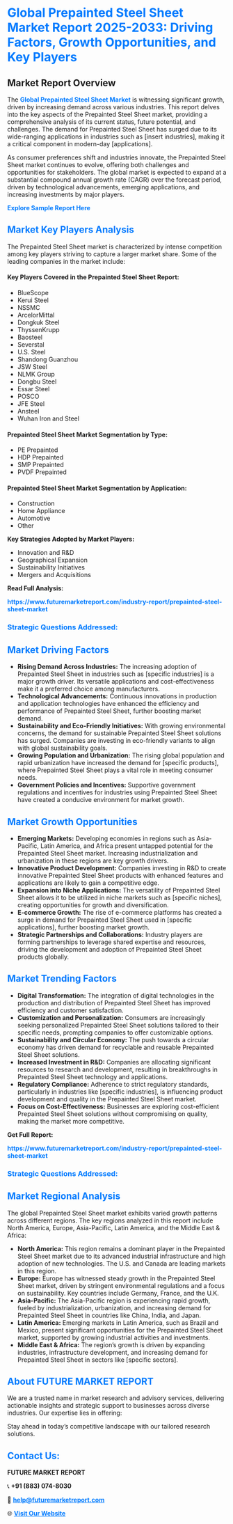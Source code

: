 <h1 style="color: #007BFF;">Global Prepainted Steel Sheet Market Report 2025-2033: Driving Factors, Growth Opportunities, and Key Players</h1>

<section id="overview">
<h2>Market Report Overview</h2>
<p>The <a href="https://www.futuremarketreport.com/industry-report/prepainted-steel-sheet-market" style="color: #007BFF; text-decoration: none;"><strong>Global Prepainted Steel Sheet Market</strong></a> is witnessing significant growth, driven by increasing demand across various industries. This report delves into the key aspects of the Prepainted Steel Sheet market, providing a comprehensive analysis of its current status, future potential, and challenges. The demand for Prepainted Steel Sheet has surged due to its wide-ranging applications in industries such as [insert industries], making it a critical component in modern-day [applications].</p>
<p>As consumer preferences shift and industries innovate, the Prepainted Steel Sheet market continues to evolve, offering both challenges and opportunities for stakeholders. The global market is expected to expand at a substantial compound annual growth rate (CAGR) over the forecast period, driven by technological advancements, emerging applications, and increasing investments by major players.</p>
</section>

<section id="overview">
<p><a href="https://www.futuremarketreport.com/request-sample/reportId=89752" style="color: #007BFF; text-decoration: none;"><strong>Explore Sample Report Here</strong></a></p>
</section>

<section id="key-players">
<h2 style="color: #007BFF;">Market Key Players Analysis</h2>
<p>The Prepainted Steel Sheet market is characterized by intense competition among key players striving to capture a larger market share. Some of the leading companies in the market include:</p>
<h4>Key Players Covered in the Prepainted Steel Sheet Report:</h4>
<ul><li>BlueScope</li><li>Kerui Steel</li><li>NSSMC</li><li>ArcelorMittal</li><li>Dongkuk Steel</li><li>ThyssenKrupp</li><li>Baosteel</li><li>Severstal</li><li>U.S. Steel</li><li>Shandong Guanzhou</li><li>JSW Steel</li><li>NLMK Group</li><li>Dongbu Steel</li><li>Essar Steel</li><li>POSCO</li><li>JFE Steel</li><li>Ansteel</li><li>Wuhan Iron and Steel</li></ul>
<h4>Prepainted Steel Sheet Market Segmentation by Type:</h4>
<ul><li>PE Prepainted</li><li>HDP Prepainted</li><li>SMP Prepainted</li><li>PVDF Prepainted</li></ul>

<h4>Prepainted Steel Sheet Market Segmentation by Application:</h4>
<ul><li>Construction</li><li>Home Appliance</li><li>Automotive</li><li>Other</li></ul>
<p><strong>Key Strategies Adopted by Market Players:</strong></p>
<ul>
<li>Innovation and R&D</li>
<li>Geographical Expansion</li>
<li>Sustainability Initiatives</li>
<li>Mergers and Acquisitions</li>
</ul>
</section>

<section>
<p><strong>Read Full Analysis: </strong></p><a href="https://www.futuremarketreport.com/industry-report/prepainted-steel-sheet-market" style="color: #007BFF; text-decoration: none;"><strong>https://www.futuremarketreport.com/industry-report/prepainted-steel-sheet-market</strong></a>
<h3 style="color: #007BFF;">Strategic Questions Addressed:</h3>
</section>

<section id="driving-factors">
<h2 style="color: #007BFF;">Market Driving Factors</h2>
<ul>
<li><strong>Rising Demand Across Industries:</strong> The increasing adoption of Prepainted Steel Sheet in industries such as [specific industries] is a major growth driver. Its versatile applications and cost-effectiveness make it a preferred choice among manufacturers.</li>
<li><strong>Technological Advancements:</strong> Continuous innovations in production and application technologies have enhanced the efficiency and performance of Prepainted Steel Sheet, further boosting market demand.</li>
<li><strong>Sustainability and Eco-Friendly Initiatives:</strong> With growing environmental concerns, the demand for sustainable Prepainted Steel Sheet solutions has surged. Companies are investing in eco-friendly variants to align with global sustainability goals.</li>
<li><strong>Growing Population and Urbanization:</strong> The rising global population and rapid urbanization have increased the demand for [specific products], where Prepainted Steel Sheet plays a vital role in meeting consumer needs.</li>
<li><strong>Government Policies and Incentives:</strong> Supportive government regulations and incentives for industries using Prepainted Steel Sheet have created a conducive environment for market growth.</li>
</ul>
</section>

<section id="growth-opportunities">
<h2 style="color: #007BFF;">Market Growth Opportunities</h2>
<ul>
<li><strong>Emerging Markets:</strong> Developing economies in regions such as Asia-Pacific, Latin America, and Africa present untapped potential for the Prepainted Steel Sheet market. Increasing industrialization and urbanization in these regions are key growth drivers.</li>
<li><strong>Innovative Product Development:</strong> Companies investing in R&D to create innovative Prepainted Steel Sheet products with enhanced features and applications are likely to gain a competitive edge.</li>
<li><strong>Expansion into Niche Applications:</strong> The versatility of Prepainted Steel Sheet allows it to be utilized in niche markets such as [specific niches], creating opportunities for growth and diversification.</li>
<li><strong>E-commerce Growth:</strong> The rise of e-commerce platforms has created a surge in demand for Prepainted Steel Sheet used in [specific applications], further boosting market growth.</li>
<li><strong>Strategic Partnerships and Collaborations:</strong> Industry players are forming partnerships to leverage shared expertise and resources, driving the development and adoption of Prepainted Steel Sheet products globally.</li>
</ul>
</section>

<section id="trending-factors">
<h2 style="color: #007BFF;">Market Trending Factors</h2>
<ul>
<li><strong>Digital Transformation:</strong> The integration of digital technologies in the production and distribution of Prepainted Steel Sheet has improved efficiency and customer satisfaction.</li>
<li><strong>Customization and Personalization:</strong> Consumers are increasingly seeking personalized Prepainted Steel Sheet solutions tailored to their specific needs, prompting companies to offer customizable options.</li>
<li><strong>Sustainability and Circular Economy:</strong> The push towards a circular economy has driven demand for recyclable and reusable Prepainted Steel Sheet solutions.</li>
<li><strong>Increased Investment in R&D:</strong> Companies are allocating significant resources to research and development, resulting in breakthroughs in Prepainted Steel Sheet technology and applications.</li>
<li><strong>Regulatory Compliance:</strong> Adherence to strict regulatory standards, particularly in industries like [specific industries], is influencing product development and quality in the Prepainted Steel Sheet market.</li>
<li><strong>Focus on Cost-Effectiveness:</strong> Businesses are exploring cost-efficient Prepainted Steel Sheet solutions without compromising on quality, making the market more competitive.</li>
</ul>
</section>

<section>
<p><strong>Get Full Report: </strong></p><a href="https://www.futuremarketreport.com/industry-report/prepainted-steel-sheet-market" style="color: #007BFF; text-decoration: none;"><strong>https://www.futuremarketreport.com/industry-report/prepainted-steel-sheet-market</strong></a>
<h3 style="color: #007BFF;">Strategic Questions Addressed:</h3>
</section>


<section id="regional-analysis">
<h2 style="color: #007BFF;">Market Regional Analysis</h2>
<p>The global Prepainted Steel Sheet market exhibits varied growth patterns across different regions. The key regions analyzed in this report include North America, Europe, Asia-Pacific, Latin America, and the Middle East & Africa:</p>
<ul>
<li><strong>North America:</strong> This region remains a dominant player in the Prepainted Steel Sheet market due to its advanced industrial infrastructure and high adoption of new technologies. The U.S. and Canada are leading markets in this region.</li>
<li><strong>Europe:</strong> Europe has witnessed steady growth in the Prepainted Steel Sheet market, driven by stringent environmental regulations and a focus on sustainability. Key countries include Germany, France, and the U.K.</li>
<li><strong>Asia-Pacific:</strong> The Asia-Pacific region is experiencing rapid growth, fueled by industrialization, urbanization, and increasing demand for Prepainted Steel Sheet in countries like China, India, and Japan.</li>
<li><strong>Latin America:</strong> Emerging markets in Latin America, such as Brazil and Mexico, present significant opportunities for the Prepainted Steel Sheet market, supported by growing industrial activities and investments.</li>
<li><strong>Middle East & Africa:</strong> The region’s growth is driven by expanding industries, infrastructure development, and increasing demand for Prepainted Steel Sheet in sectors like [specific sectors].</li>
</ul>
</section>

<footer>
<h2 style="color: #007BFF;">About FUTURE MARKET REPORT</h2>
<p>We are a trusted name in market research and advisory services, delivering actionable insights and strategic support to businesses across diverse industries. Our expertise lies in offering:</p>

<p>Stay ahead in today’s competitive landscape with our tailored research solutions.</p>

<h2 style="color: #007BFF;">Contact Us:</h2>
<p><strong>FUTURE MARKET REPORT</strong></p>
<p>📞 <strong>+91 (883) 074-8030</strong></p>
<p>📧 <strong><a href="mailto:help@futuremarketreport.com" style="color: #007BFF;">help@futuremarketreport.com</a></strong></p>
<p>🌐 <strong><a href="https://www.futuremarketreport.com/" style="color: #007BFF;">Visit Our Website</a></strong></p>
</footer>